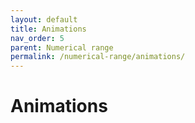 ```yaml
---
layout: default
title: Animations
nav_order: 5
parent: Numerical range
permalink: /numerical-range/animations/
---
```

# Animations
